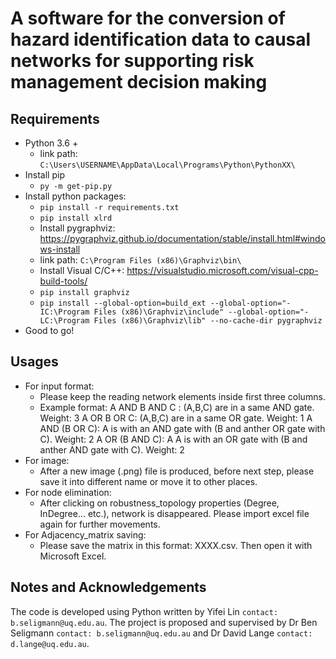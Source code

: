 # A software for the conversion of hazard identification data to causal networks for supporting risk management decision making
## Requirements
* Python 3.6 +
  * link path: `C:\Users\USERNAME\AppData\Local\Programs\Python\PythonXX\`
* Install pip
  * `py -m get-pip.py`
* Install python packages:
  * `pip install -r requirements.txt`
  * `pip install xlrd`
  * Install pygraphviz: https://pygraphviz.github.io/documentation/stable/install.html#windows-install  
  * link path: `C:\Program Files (x86)\Graphviz\bin\`
  * Install Visual C/C++: https://visualstudio.microsoft.com/visual-cpp-build-tools/
  * `pip install graphviz`
  * `pip install --global-option=build_ext --global-option="-IC:\Program Files (x86)\Graphviz\include" --global-option="-LC:\Program Files (x86)\Graphviz\lib" --no-cache-dir pygraphviz`
* Good to go!
## Usages
* For input format:
  * Please keep the reading network elements inside first three columns.
  * Example format:
  A AND B AND C : (A,B,C) are in a same AND gate. Weight: 3
  A OR B OR C: (A,B,C) are in a same OR gate. Weight: 1
  A AND (B OR C): A is with an AND gate with (B and anther OR gate with C). Weight: 2
  A OR (B AND C): A A is with an OR gate with (B and anther AND gate with C). Weight: 2
* For image:
  * After a new image (.png) file is produced, before next step, please save it into different name or move it to other places.
* For node elimination:
  * After clicking on robustness_topology properties (Degree, InDegree... etc.), network is disappeared. Please import excel file again for further movements.
* For Adjacency_matrix saving:
  * Please save the matrix in this format: XXXX.csv. Then open it with Microsoft Excel.
## Notes and Acknowledgements
The code is developed using Python written by Yifei Lin `contact: b.seligmann@uq.edu.au`. The project is proposed and supervised by Dr Ben Seligmann `contact: b.seligmann@uq.edu.au` and Dr David Lange `contact: d.lange@uq.edu.au`.
